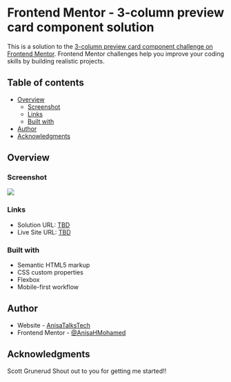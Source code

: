 # Frontend Mentor - 3-column preview card component solution

This is a solution to the [3-column preview card component challenge on Frontend Mentor](https://www.frontendmentor.io/challenges/3column-preview-card-component-pH92eAR2-). Frontend Mentor challenges help you improve your coding skills by building realistic projects. 

## Table of contents

- [Overview](#overview)
  - [Screenshot](#screenshot)
  - [Links](#links)
  - [Built with](#built-with)
- [Author](#author)
- [Acknowledgments](#acknowledgments)


## Overview



### Screenshot

![](./screenshot.jpg)



### Links

- Solution URL: [TBD](https://TBD.com)
- Live Site URL: [TBD](https://TBD.com)


### Built with

- Semantic HTML5 markup
- CSS custom properties
- Flexbox
- Mobile-first workflow



## Author

- Website - [AnisaTalksTech](https://www.anisatalkstech.com)
- Frontend Mentor - [@AnisaHMohamed](https://www.frontendmentor.io/profile/AnisaHMohamed)


## Acknowledgments

Scott Grunerud Shout out to you for getting me started!!

